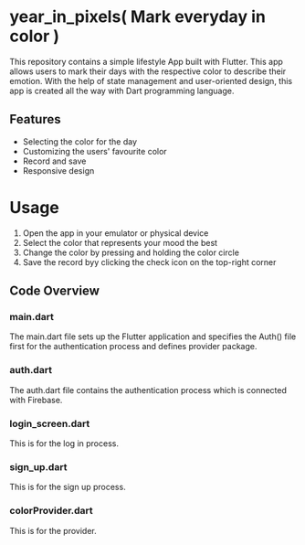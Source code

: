 # **year_in_pixels( Mark everyday in color )**

This repository contains a simple lifestyle App built with Flutter. This app allows users to mark their days with the respective color to describe their emotion. With the help of state management and user-oriented design, this app is created all the way with Dart programming language.

## Features

* Selecting the color for the day 
* Customizing the users' favourite color 
* Record and save 
* Responsive design

# Usage
1. Open the app in your emulator or physical device 
2. Select the color that represents your mood the best
3. Change the color by pressing and holding the color circle
4. Save the record byy clicking the check icon on the top-right corner


## Code Overview

### main.dart
The main.dart file sets up the Flutter application and specifies the Auth() file first for the authentication process and defines provider package.

### auth.dart
The auth.dart file contains the authentication process which is connected with Firebase.

### login_screen.dart
This is for the log in process.

### sign_up.dart
This is for the sign up process.

### colorProvider.dart
This is for the provider.